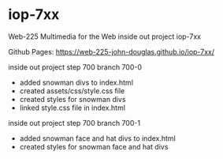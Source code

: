 # iop-7xx
Web-225 Multimedia for the Web inside out project iop-7xx

Github Pages: https://web-225-john-douglas.github.io/iop-7xx/

inside out project step 700 branch 700-0

- added snowman divs to index.html
- created assets/css/style.css file
- created styles for snowman divs
- linked style.css file in index.html

inside out project step 700 branch 700-1

- added snowman face and hat divs to index.html
- created styles for snowman face and hat divs
